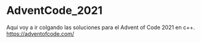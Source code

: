 # AdventCode_2021
Aquí voy a ir colgando las soluciones para el Advent of Code 2021 en c++.
https://adventofcode.com/

